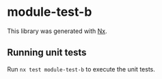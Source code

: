 # module-test-b

This library was generated with [Nx](https://nx.dev).

## Running unit tests

Run `nx test module-test-b` to execute the unit tests.
